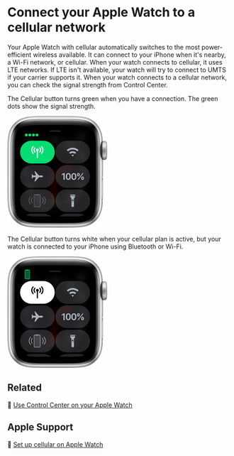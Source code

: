 # Connect your Apple Watch to a cellular network

Your Apple Watch with cellular automatically switches to the most power-efficient wireless available.
It can connect to your iPhone when it's nearby, a Wi-Fi network, or cellular.
When your watch connects to cellular, it uses LTE networks. If LTE isn't available, your watch will try to connect to UMTS if your carrier supports it.
When your watch connects to a cellular network, you can check the signal strength from Control Center.

The Cellular button turns green when you have a connection.
The green dots show the signal strength.

<img src="jpg/872898295afc27bf1105be0686b44ea3753bcc5a.jpg" width="225">

The Cellular button turns white when your cellular plan is active, but your watch is connected to your iPhone using Bluetooth or Wi-Fi.

<img src="jpg/ee48aacb2513043a87f09cef48fd9947a2e9a869.jpg" width="225">

## Related

📌 [Use Control Center on your Apple Watch](use-control-center-on-your-apple-watch.md)

## Apple Support

🔗 [Set up cellular on Apple Watch](https://support.apple.com/en-us/HT207578)

